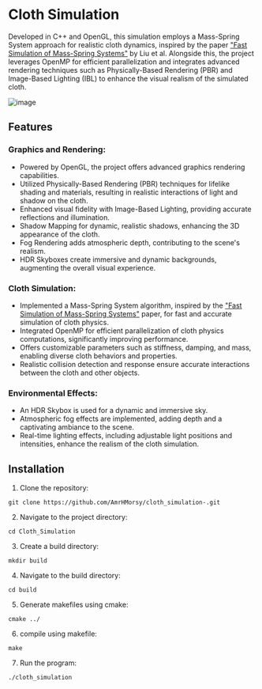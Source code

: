 # Cloth Simulation


Developed in C++ and OpenGL, this simulation employs a Mass-Spring System approach for realistic cloth dynamics, inspired by the paper ["Fast Simulation of Mass-Spring Systems"](http://graphics.berkeley.edu/papers/Liu-FSM-2013-11/Liu-FSM-2013-11.pdf) by Liu et al. Alongside this, the project leverages OpenMP for efficient parallelization and integrates advanced rendering techniques such as Physically-Based Rendering (PBR) and Image-Based Lighting (IBL) to enhance the visual realism of the simulated cloth.

![image](https://github.com/AmrHMorsy/Cloth-Simulation/assets/56271967/5bfad963-42dd-4bc8-9ae7-9afe49af8200)


## Features

### Graphics and Rendering:
- Powered by OpenGL, the project offers advanced graphics rendering capabilities.
- Utilized Physically-Based Rendering (PBR) techniques for lifelike shading and materials, resulting in realistic interactions of light and shadow on the cloth.
- Enhanced visual fidelity with Image-Based Lighting, providing accurate reflections and illumination.
- Shadow Mapping for dynamic, realistic shadows, enhancing the 3D appearance of the cloth.
- Fog Rendering adds atmospheric depth, contributing to the scene's realism.
- HDR Skyboxes create immersive and dynamic backgrounds, augmenting the overall visual experience. 

### Cloth Simulation:
- Implemented a Mass-Spring System algorithm, inspired by the ["Fast Simulation of Mass-Spring Systems"](http://graphics.berkeley.edu/papers/Liu-FSM-2013-11/Liu-FSM-2013-11.pdf) paper, for fast and accurate simulation of cloth physics.
- Integrated OpenMP for efficient parallelization of cloth physics computations, significantly improving performance.
- Offers customizable parameters such as stiffness, damping, and mass, enabling diverse cloth behaviors and properties.
- Realistic collision detection and response ensure accurate interactions between the cloth and other objects.

### Environmental Effects:
- An HDR Skybox is used for a dynamic and immersive sky.
- Atmospheric fog effects are implemented, adding depth and a captivating ambiance to the scene.
- Real-time lighting effects, including adjustable light positions and intensities, enhance the realism of the cloth simulation.

## Installation

1. Clone the repository:
```
git clone https://github.com/AmrHMorsy/cloth_simulation-.git
```
2. Navigate to the project directory: 
```
cd Cloth_Simulation
```
3. Create a build directory: 
```
mkdir build
```
4. Navigate to the build directory: 
```
cd build
```
5. Generate makefiles using cmake: 
```
cmake ../
```
6. compile using makefile: 
```
make
```
7. Run the program: 
```
./cloth_simulation
```
